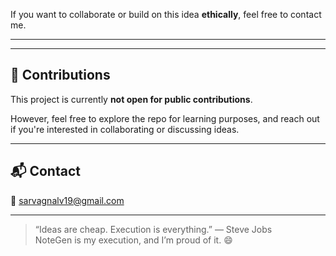 
If you want to collaborate or build on this idea **ethically**, feel free to contact me.

---

---

## 🤝 Contributions

This project is currently **not open for public contributions**.

However, feel free to explore the repo for learning purposes, and reach out if you're interested in collaborating or discussing ideas.

---

## 📬 Contact

📧 sarvagnalv19@gmail.com 

---

> “Ideas are cheap. Execution is everything.” — Steve Jobs  
> NoteGen is my execution, and I’m proud of it. 😄

